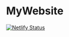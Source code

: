 # MyWebsite

[![Netlify Status](https://api.netlify.com/api/v1/badges/7db9470f-6707-4aff-a24a-180964a79d07/deploy-status)](https://app.netlify.com/sites/achraftrabelsi/deploys)
